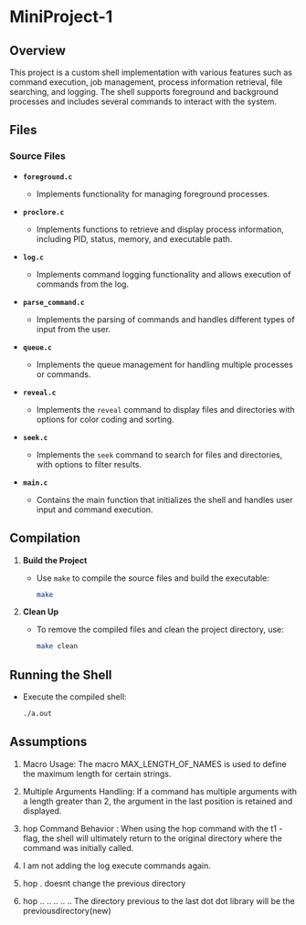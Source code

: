 # MiniProject-1

## Overview

This project is a custom shell implementation with various features such as command execution, job management, process information retrieval, file searching, and logging. The shell supports foreground and background processes and includes several commands to interact with the system.

## Files

### Source Files

- **`foreground.c`**
  - Implements functionality for managing foreground processes.

- **`proclore.c`**
  - Implements functions to retrieve and display process information, including PID, status, memory, and executable path.

- **`log.c`**
  - Implements command logging functionality and allows execution of commands from the log.

- **`parse_command.c`**
  - Implements the parsing of commands and handles different types of input from the user.

- **`queue.c`**
  - Implements the queue management for handling multiple processes or commands.

- **`reveal.c`**
  - Implements the `reveal` command to display files and directories with options for color coding and sorting.

- **`seek.c`**
  - Implements the `seek` command to search for files and directories, with options to filter results.

- **`main.c`**
  - Contains the main function that initializes the shell and handles user input and command execution.

## Compilation

1. **Build the Project**
   - Use `make` to compile the source files and build the executable:
     ```sh
     make
     ```

2. **Clean Up**
   - To remove the compiled files and clean the project directory, use:
     ```sh
     make clean
     ```

## Running the Shell

- Execute the compiled shell:
  ```sh
  ./a.out

## Assumptions

1) Macro Usage: The macro MAX_LENGTH_OF_NAMES is used to define the maximum length for certain strings.

2) Multiple Arguments Handling: If a command has multiple arguments with a length greater than 2, the argument in the last position is retained and displayed.

3) hop Command Behavior : When using the hop command with the t1 - flag, the shell will ultimately return to the original directory where the command was initially called.
   
4) I am not adding the log execute commands again.
   
5) hop . doesnt change the previous directory

6) hop .. .. .. .. .. The directory previous to the last dot dot library will be the previousdirectory(new) 


